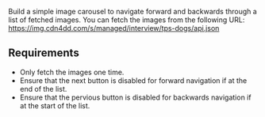 Build a simple image carousel to navigate forward and backwards through a list of fetched images. You can fetch the images from the following URL: https://img.cdn4dd.com/s/managed/interview/tps-dogs/api.json

## Requirements
- Only fetch the images one time.
- Ensure that the next button is disabled for forward navigation if at the end of the list.
- Ensure that the pervious button is disabled for backwards navigation if at the start of the list.